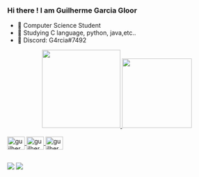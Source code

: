 ### Hi there !  I am Guilherme Garcia Gloor 

- 🔭 Computer Science Student 
- 🌱 Studying C language, python, java,etc..
- 💬 Discord: G4rcia#7492

<div align="center">
  <a href="https://github.com/guilhermeggloor">
  <img height="180em" src="https://github-readme-stats.vercel.app/api?username=guilhermeggloor&show_icons=true&theme=dark&include_all_commits=true&count_private=true"/>
  <img height="160em" src="https://github-readme-stats.vercel.app/api/top-langs/?username=guilhermeggloor&layout=compact&langs_count=7&theme=dark"/>
</div>
 <div style="display: inline_block"><br>
 <img align="center" alt="guilhermeggloor-HTML5" height="30" width="40" src="https://cdn.jsdelivr.net/gh/devicons/devicon@v2.14.0/devicon.min.css" />
 <img align="center" alt="guilhermeggloor-CSS3" height="30" width="40" src="https://cdn.jsdelivr.net/gh/devicons/devicon@v2.14.0/devicon.min.css">
 <img align="center" alt="guilhermeggloor-JS" height="30" width="40" src="https://cdn.jsdelivr.net/gh/devicons/devicon/icons/javascript/javascript-original.svg">
</div>
  
  ##
  
  <div> 
  <a href="https://instagram.com/gloorguilherme" target="_blank"><img src="https://img.shields.io/badge/-Instagram-%23E4405F?style=for-the-badge&logo=instagram&logoColor=white" target="_blank"></a>
  <a href = "mailto:guilhermegloor8@gmail.com"><img src="https://img.shields.io/badge/-Gmail-%23333?style=for-the-badge&logo=gmail&logoColor=white" target="_blank"></a>
 
</div>
  
  
  
  
